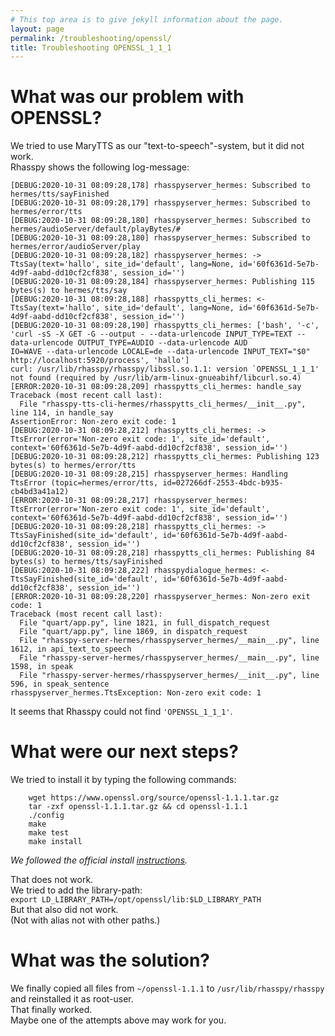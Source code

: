 ```yaml
---
# This top area is to give jekyll information about the page.
layout: page
permalink: /troubleshooting/openssl/
title: Troubleshooting OPENSSL_1_1_1
---
```


# What was our problem with OPENSSL?

We tried to use MaryTTS as our "text-to-speech"-system, but it did not work.  
Rhasspy shows the following log-message:

```textmate
[DEBUG:2020-10-31 08:09:28,178] rhasspyserver_hermes: Subscribed to hermes/tts/sayFinished
[DEBUG:2020-10-31 08:09:28,179] rhasspyserver_hermes: Subscribed to hermes/error/tts
[DEBUG:2020-10-31 08:09:28,180] rhasspyserver_hermes: Subscribed to hermes/audioServer/default/playBytes/#
[DEBUG:2020-10-31 08:09:28,180] rhasspyserver_hermes: Subscribed to hermes/error/audioServer/play
[DEBUG:2020-10-31 08:09:28,182] rhasspyserver_hermes: -> TtsSay(text='hallo', site_id='default', lang=None, id='60f6361d-5e7b-4d9f-aabd-dd10cf2cf838', session_id='')
[DEBUG:2020-10-31 08:09:28,184] rhasspyserver_hermes: Publishing 115 bytes(s) to hermes/tts/say
[DEBUG:2020-10-31 08:09:28,188] rhasspytts_cli_hermes: <- TtsSay(text='hallo', site_id='default', lang=None, id='60f6361d-5e7b-4d9f-aabd-dd10cf2cf838', session_id='')
[DEBUG:2020-10-31 08:09:28,190] rhasspytts_cli_hermes: ['bash', '-c', 'curl -sS -X GET -G --output - --data-urlencode INPUT_TYPE=TEXT --data-urlencode OUTPUT_TYPE=AUDIO --data-urlencode AUD                                                IO=WAVE --data-urlencode LOCALE=de --data-urlencode INPUT_TEXT="$0" http://localhost:5920/process', 'hallo']
curl: /usr/lib/rhasspy/rhasspy/libssl.so.1.1: version `OPENSSL_1_1_1' not found (required by /usr/lib/arm-linux-gnueabihf/libcurl.so.4)
[ERROR:2020-10-31 08:09:28,209] rhasspytts_cli_hermes: handle_say
Traceback (most recent call last):
  File "rhasspy-tts-cli-hermes/rhasspytts_cli_hermes/__init__.py", line 114, in handle_say
AssertionError: Non-zero exit code: 1
[DEBUG:2020-10-31 08:09:28,212] rhasspytts_cli_hermes: -> TtsError(error='Non-zero exit code: 1', site_id='default', context='60f6361d-5e7b-4d9f-aabd-dd10cf2cf838', session_id='')
[DEBUG:2020-10-31 08:09:28,212] rhasspytts_cli_hermes: Publishing 123 bytes(s) to hermes/error/tts
[DEBUG:2020-10-31 08:09:28,215] rhasspyserver_hermes: Handling TtsError (topic=hermes/error/tts, id=027266df-2553-4bdc-b935-cb4bd3a41a12)
[ERROR:2020-10-31 08:09:28,217] rhasspyserver_hermes: TtsError(error='Non-zero exit code: 1', site_id='default', context='60f6361d-5e7b-4d9f-aabd-dd10cf2cf838', session_id='')
[DEBUG:2020-10-31 08:09:28,218] rhasspytts_cli_hermes: -> TtsSayFinished(site_id='default', id='60f6361d-5e7b-4d9f-aabd-dd10cf2cf838', session_id='')
[DEBUG:2020-10-31 08:09:28,218] rhasspytts_cli_hermes: Publishing 84 bytes(s) to hermes/tts/sayFinished
[DEBUG:2020-10-31 08:09:28,222] rhasspydialogue_hermes: <- TtsSayFinished(site_id='default', id='60f6361d-5e7b-4d9f-aabd-dd10cf2cf838', session_id='')
[ERROR:2020-10-31 08:09:28,220] rhasspyserver_hermes: Non-zero exit code: 1
Traceback (most recent call last):
  File "quart/app.py", line 1821, in full_dispatch_request
  File "quart/app.py", line 1869, in dispatch_request
  File "rhasspy-server-hermes/rhasspyserver_hermes/__main__.py", line 1612, in api_text_to_speech
  File "rhasspy-server-hermes/rhasspyserver_hermes/__main__.py", line 1598, in speak
  File "rhasspy-server-hermes/rhasspyserver_hermes/__init__.py", line 596, in speak_sentence
rhasspyserver_hermes.TtsException: Non-zero exit code: 1
```

It seems that Rhasspy could not find `'OPENSSL_1_1_1'`.


# What were our next steps?

We tried to install it by typing the following commands:  

```
    wget https://www.openssl.org/source/openssl-1.1.1.tar.gz
    tar -zxf openssl-1.1.1.tar.gz && cd openssl-1.1.1
    ./config
    make
    make test
    make install
```
*We followed the official install [instructions](https://github.com/openssl/openssl/blob/OpenSSL_1_1_1/INSTALL).*  

That does not work.  
We tried to add the library-path:  
``export LD_LIBRARY_PATH=/opt/openssl/lib:$LD_LIBRARY_PATH``  
But that also did not work.  
(Not with alias not with other paths.)


# What was the solution?

We finally copied all files from `~/openssl-1.1.1` to `/usr/lib/rhasspy/rhasspy` and reinstalled it as root-user.  
That finally worked.  
Maybe one of the attempts above may work for you.  